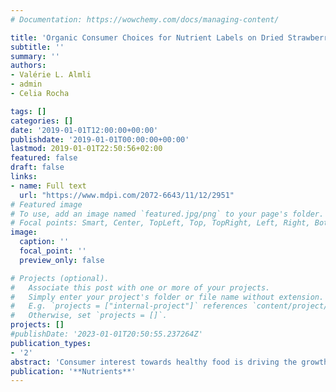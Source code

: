 ```yaml
---
# Documentation: https://wowchemy.com/docs/managing-content/

title: 'Organic Consumer Choices for Nutrient Labels on Dried Strawberries among Different Health Attitude Segments in Norway, Romania, and Turkey'
subtitle: ''
summary: ''
authors:
- Valérie L. Almli 
- admin 
- Celia Rocha

tags: []
categories: []
date: '2019-01-01T12:00:00+00:00'
publishdate: '2019-01-01T00:00:00+00:00'
lastmod: 2019-01-01T22:50:56+02:00
featured: false
draft: false
links: 
- name: Full text
  url: "https://www.mdpi.com/2072-6643/11/12/2951"
# Featured image
# To use, add an image named `featured.jpg/png` to your page's folder.
# Focal points: Smart, Center, TopLeft, Top, TopRight, Left, Right, BottomLeft, Bottom, BottomRight.
image:
  caption: ''
  focal_point: ''
  preview_only: false

# Projects (optional).
#   Associate this post with one or more of your projects.
#   Simply enter your project's folder or file name without extension.
#   E.g. `projects = ["internal-project"]` references `content/project/deep-learning/index.md`.
#   Otherwise, set `projects = []`.
projects: []
#publishDate: '2023-01-01T20:50:55.237264Z'
publication_types: 
- '2'
abstract: 'Consumer interest towards healthy food is driving the growth of the organic food market because consumers perceive organic food products to improve their personal health. Berries have well-known health benefits and show increasing market shares in European markets. This manuscript investigates for the first time how health attitudes relate to organic consumers’ choices for nutrient labels of organic dried strawberry products. We conducted an online survey with 614 consumers from Norway, Romania, and Turkey. All participants consumed and liked strawberries and purchased organic food at least once a month. Participants filled out attitudinal questionnaires and conducted an experimental choice task featuring paired images of packaged organic dried strawberries varying in nutrients content label and other factors. The pooled sample was split into three groups of varying health attitudes for profiling and choice analysis. The results show that broad variations exist in health attitudes among Norwegian, Romanian, and Turkish organic consumers. A non-linear effect of health attitude is revealed, where a moderate health attitude is more strongly associated with the selection of products with increased nutrients content than either a low or a high health attitude. The results highlight the complexity in targeting nutrition labels to organic consumers. Finally, implications and suggestions for organic food operators are discussed along with future research avenues.'
publication: '**Nutrients**'
---
```

